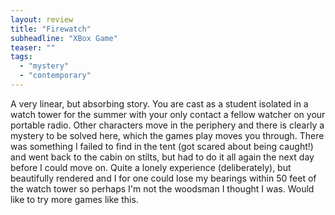 ```yaml
---
layout: review
title: "Firewatch"
subheadline: "XBox Game"
teaser: ""
tags:
  - "mystery"
  - "contemporary"
---
```


A very linear, but absorbing story. You are cast as a student
isolated in a watch tower for the summer with your only contact
a fellow watcher on your portable radio. Other characters move
in the periphery and there is clearly a mystery to be solved here, which
the games play moves you through. 
There was something I failed to find in the tent (got scared about being caught!) and went back to the cabin on stilts, but had to do it all again the next day before I could move on. Quite a lonely experience (deliberately), but beautifully rendered and I for one could lose my bearings within 50 feet of the watch tower so perhaps I'm not the woodsman I thought I was. Would like to try more games like this.